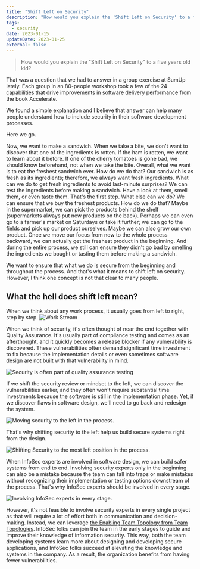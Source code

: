 ```yaml
---
title: "Shift Left on Security"
description: "How would you explain the 'Shift Left on Security' to a five-year-old?"
tags:
  - security
date: 2023-01-15
updateDate: 2023-01-25
external: false
---
```


> How would you explain the "Shift Left on Security" to a five years old kid?

That was a question that we had to answer in a group exercise at SumUp lately. Each group in an 80-people workshop took a few of the 24 capabilities that drive improvements in software delivery performance from the book Accelerate.

We found a simple explanation and I believe that answer can help many people understand how to include security in their software development processes.

Here we go.

Now, we want to make a sandwich. When we take a bite, we don't want to discover that one of the ingredients is rotten. If the ham is rotten, we want to learn about it before. If one of the cherry tomatoes is gone bad, we should know beforehand, not when we take the bite. Overall, what we want is to eat the freshest sandwich ever. How do we do that?
Our sandwich is as fresh as its ingredients; therefore, we always want fresh ingredients. What can we do to get fresh ingredients to avoid last-minute surprises? We can test the ingredients before making a sandwich. Have a look at them, smell them, or even taste them. That's the first step. What else can we do? We can ensure that we buy the freshest products. How do we do that? Maybe in the supermarket, we can pick the products behind the shelf (supermarkets always put new products on the back). Perhaps we can even go to a farmer's market on Saturdays or take it further; we can go to the fields and pick up our product ourselves. Maybe we can also grow our own product. Once we move our focus from now to the whole process backward, we can actually get the freshest product in the beginning. And during the entire process, we still can ensure they didn't go bad by smelling the ingredients we bought or tasting them before making a sandwich.

We want to ensure that what we do is secure from the beginning and throughout the process. And that's what it means to shift left on security. However, I think one concept is not that clear to many people.

## What the hell does shift left mean?

When we think about any work process, it usually goes from left to right, step by step.
![Work Stream](/images/content/essays/shift-left-on-security/Work-Stream.jpg)

When we think of security, it's often thought of near the end together with Quality Assurance. It's usually part of compliance testing and comes as an afterthought, and it quickly becomes a release blocker if any vulnerability is discovered. These vulnerabilities often demand significant time investment to fix because the implementation details or even sometimes software design are not built with that vulnerability in mind.

![Security is often part of quality assurance testing](/images/content/essays/shift-left-on-security/Shift-Left-on-Security-1.jpg)

If we shift the security review or mindset to the left, we can discover the vulnerabilities earlier, and they often won't require substantial time investments because the software is still in the implementation phase. Yet, if we discover flaws in software design, we'll need to go back and redesign the system.

![Moving security to the left in the process.](/images/content/essays/shift-left-on-security/Shift-Left-on-Security-2.jpg)

That's why shifting security to the left help us build secure systems right from the design.

![Shifting Security to the most left position in the process.](/images/content/essays/shift-left-on-security/Shift-Left-on-Security-3.jpg)

When InfoSec experts are involved in software design, we can build safer systems from end to end. Involving security experts only in the beginning can also be a mistake because the team can fall into traps or make mistakes without recognizing their implementation or testing options downstream of the process. That's why InfoSec experts should be involved in every stage.

![Involving InfoSec experts in every stage.](/images/content/essays/shift-left-on-security/Shift-Left-on-Security-4.jpg)

However, it's not feasible to involve security experts in every single project as that will require a lot of effort both in communication and decision-making. Instead, we can leverage [the Enabling Team Topology from Team Topologies](/books/team-topologies-book-review-summary-and-notes/#enabling-teams). InfoSec folks can join the team in the early stages to guide and improve their knowledge of information security. This way, both the team developing systems learn more about designing and developing secure applications, and InfoSec folks succeed at elevating the knowledge and systems in the company. As a result, the organization benefits from having fewer vulnerabilities.
